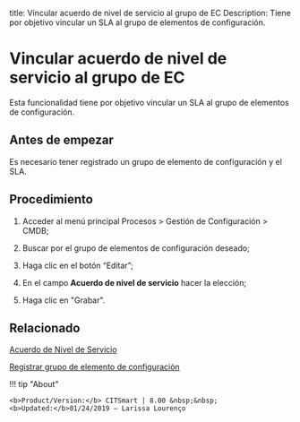 title:  Vincular acuerdo de nivel de servicio al grupo de EC 
Description: Tiene por objetivo vincular un SLA al grupo de elementos de configuración.
# Vincular acuerdo de nivel de servicio al grupo de EC

Esta funcionalidad tiene por objetivo vincular un SLA al grupo de elementos de configuración.

Antes de empezar
----------------

Es necesario tener registrado un grupo de elemento de configuración y el SLA.

Procedimiento
-------------

1.  Acceder al menú principal Procesos \> Gestión de Configuración \> CMDB;

2.  Buscar por el grupo de elementos de configuración deseado;

3.  Haga clic en el botón “Editar”;

4.  En el campo **Acuerdo de nivel de servicio** hacer la elección;

5.  Haga clic en "Grabar".

Relacionado
----------------

[Acuerdo de Nivel de Servicio](/es-es/citsmart-platform-9/processes/service-level/use/service-level-agreement.html)

[Registrar grupo de elemento de configuración](/es-es/citsmart-platform-9/processes/configuration/configuration/register-configuration-item-group.html)

!!! tip "About"

    <b>Product/Version:</b> CITSmart | 8.00 &nbsp;&nbsp;
    <b>Updated:</b>01/24/2019 – Larissa Lourenço
